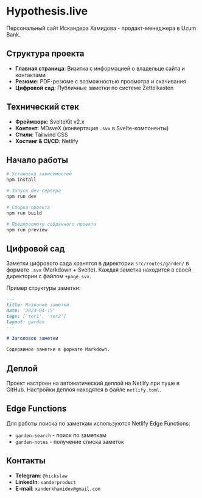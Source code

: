 # Hypothesis.live

Персональный сайт Искандера Хамидова - продакт-менеджера в Uzum Bank.

## Структура проекта

- **Главная страница**: Визитка с информацией о владельце сайта и контактами
- **Резюме**: PDF-резюме с возможностью просмотра и скачивания
- **Цифровой сад**: Публичные заметки по системе Zettelkasten

## Технический стек

- **Фреймворк**: SvelteKit v2.x
- **Контент**: MDsveX (конвертация `.svx` в Svelte-компоненты)
- **Стили**: Tailwind CSS
- **Хостинг & CI/CD**: Netlify

## Начало работы

```bash
# Установка зависимостей
npm install

# Запуск dev-сервера
npm run dev

# Сборка проекта
npm run build

# Предпросмотр собранного проекта
npm run preview
```

## Цифровой сад

Заметки цифрового сада хранятся в директории `src/routes/garden/` в формате `.svx` (Markdown + Svelte). Каждая заметка находится в своей директории с файлом `+page.svx`.

Пример структуры заметки:

```md
---
title: Название заметки
date: '2023-04-15'
tags: ['тег1', 'тег2']
layout: garden
---

# Заголовок заметки

Содержимое заметки в формате Markdown.
```

## Деплой

Проект настроен на автоматический деплой на Netlify при пуше в GitHub. Настройки деплоя находятся в файле `netlify.toml`.

## Edge Functions

Для работы поиска по заметкам используются Netlify Edge Functions:

- `garden-search` - поиск по заметкам
- `garden-notes` - получение списка заметок

## Контакты

- **Telegram**: `@hickslaw`
- **LinkedIn**: `xanderproduct`
- **E-mail**: `xanderkhamidov@gmail.com`
